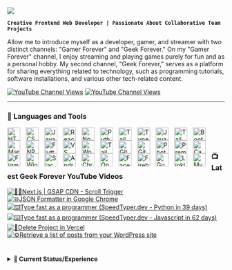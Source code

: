 <img src="https://readme-typing-svg.herokuapp.com/?font=Righteous&size=35&center=true&vCenter=true&width=500&height=70&duration=4000&color=f22b43&lines=Hello!;+I'm+John+Thomas+F.+Caballero!;+a+programmer...;+a+gamer...;+a+content+creator...;+a+streamer.;" />

**`Creative Frontend Web Developer | Passionate About Collaborative Team Projects`**

Allow me to introduce myself as a developer, gamer, and streamer with two distinct channels: "Gamer Forever" and "Geek Forever." On my "Gamer Forever" channel, I enjoy streaming and playing games purely for fun and as a personal hobby. My second channel, "Geek Forever," serves as a platform for sharing everything related to technology, such as programming tutorials, software installations, and various other tech-related content.

   <p align="left">
      <a href="https://www.youtube.com/@GamerForeverChannel"><img alt="YouTube Channel Views" src="https://img.shields.io/youtube/channel/views/UC88LrCOvWEp83DwV6-qVRzQ?style=for-the-badge&logo=youtube&label=Gamer%20Forever%20YouTube%20Views&color=%23fa3a45"></a>
       <a href="https://www.youtube.com/@GeekForeverChannel"><img alt="YouTube Channel Views" src="https://img.shields.io/youtube/channel/views/UCtujEiwlNyHon-z78FmVW7Q?style=for-the-badge&logo=youtube&label=Geek%20Forever%20YouTube%20Views&color=%23fa3a45"></a>
   </p>

---

### 🧰 Languages and Tools

<!-- Languages -->
<img align="left" alt="HTML" width="30px" style="padding-right:10px;" src="https://cdn.jsdelivr.net/gh/devicons/devicon/icons/html5/html5-plain.svg" />
<img align="left" alt="CSS" width="30px" style="padding-right:10px;" src="https://cdn.jsdelivr.net/gh/devicons/devicon/icons/css3/css3-plain.svg" />
<img align="left" alt="JavaScript" width="30px" style="padding-right:10px;" src="https://cdn.jsdelivr.net/gh/devicons/devicon/icons/javascript/javascript-plain.svg" />
<img align="left" alt="React" width="30px" style="padding-right:10px;" src="https://cdn.jsdelivr.net/gh/devicons/devicon/icons/react/react-original.svg" />
<img align="left" alt="NodeJS" width="30px" style="padding-right:10px;" src="https://cdn.jsdelivr.net/gh/devicons/devicon/icons/nodejs/nodejs-original.svg" />
<img align="left" alt="Python" width="30px" style="padding-right:10px;" src="https://cdn.jsdelivr.net/gh/devicons/devicon/icons/python/python-plain.svg" />
<img align="left" alt="Tailwind" width="30px" style="padding-right:10px;" src="https://cdn.jsdelivr.net/gh/devicons/devicon/icons/php/php-original.svg" />
<img align="left" alt="TypeScript" width="30px" style="padding-right:10px;" src="https://cdn.jsdelivr.net/gh/devicons/devicon/icons/typescript/typescript-plain.svg" />     
<img align="left" alt="Java" width="30px" style="padding-right:10px;" src="https://cdn.jsdelivr.net/gh/devicons/devicon/icons/java/java-original.svg"/>
<img align="left" alt="Tailwind" width="30px" style="padding-right:10px;" src="https://cdn.jsdelivr.net/gh/devicons/devicon/icons/tailwindcss/tailwindcss-plain.svg" />
<img align="left" alt="Bootstrap" width="30px" style="padding-right:10px;" src="https://cdn.jsdelivr.net/gh/devicons/devicon/icons/bootstrap/bootstrap-original.svg" />
<img align="left" alt="Markdown" width="30px" style="padding-right:10px;" src="https://cdn.jsdelivr.net/gh/devicons/devicon/icons/markdown/markdown-original.svg" />
<img align="left" alt="NPM" width="30px" style="padding-right:10px;" src="https://cdn.jsdelivr.net/gh/devicons/devicon/icons/npm/npm-original-wordmark.svg" />

<!-- Tools -->
<img align="left" alt="Flutter" width="30px" style="padding-right:10px;" src="https://cdn.jsdelivr.net/gh/devicons/devicon/icons/flutter/flutter-original.svg" />
<img align="left" alt="VS Code" width="30px" style="padding-right:10px;" src="https://cdn.jsdelivr.net/gh/devicons/devicon/icons/vscode/vscode-original.svg" />
<img align="left" alt="Wordpress" width="30px" style="padding-right:10px;" src="https://cdn.jsdelivr.net/gh/devicons/devicon/icons/wordpress/wordpress-plain.svg" />
<img align="left" alt="Tailwind" width="30px" style="padding-right:10px;" src="https://cdn.jsdelivr.net/gh/devicons/devicon/icons/nextjs/nextjs-original.svg" />
<img align="left" alt="Git" width="30px" style="padding-right:10px;" src="https://cdn.jsdelivr.net/gh/devicons/devicon/icons/git/git-original.svg" />
<img align="left" alt="GitHub" width="30px" style="padding-right:10px;" src="https://cdn.jsdelivr.net/gh/devicons/devicon/icons/github/github-original.svg" />
<img align="left" alt="Photoshop" width="30px" style="padding-right:10px;" src="https://cdn.jsdelivr.net/gh/devicons/devicon/icons/photoshop/photoshop-plain.svg" />
<img align="left" alt="Premiere Pro" width="30px" style="padding-right:10px;"  src="https://cdn.jsdelivr.net/gh/devicons/devicon/icons/premierepro/premierepro-original.svg" />
<img align="left" alt="Canva" width="30px" style="padding-right:10px;" src="https://cdn.jsdelivr.net/gh/devicons/devicon/icons/canva/canva-original.svg" />
<img align="left" alt="Figma" width="30px" style="padding-right:10px;" src="https://cdn.jsdelivr.net/gh/devicons/devicon/icons/figma/figma-original.svg" />
<img align="left" alt="Windows 10" width="30px" style="padding-right:10px;" src="https://cdn.jsdelivr.net/gh/devicons/devicon/icons/windows8/windows8-original.svg" />
<img align="left" alt="Slack" width="30px" style="padding-right:10px;" src="https://cdn.jsdelivr.net/gh/devicons/devicon/icons/slack/slack-original.svg" />
<img align="left" alt="Android Studio" width="30px" style="padding-right:10px;" src="https://cdn.jsdelivr.net/gh/devicons/devicon/icons/androidstudio/androidstudio-original.svg" />
<img align="left" alt="Chrome" width="30px" style="padding-right:10px;" src="https://cdn.jsdelivr.net/gh/devicons/devicon/icons/chrome/chrome-original.svg" />
<img align="left" alt="Opera" width="30px" style="padding-right:10px;" src="https://cdn.jsdelivr.net/gh/devicons/devicon/icons/opera/opera-original.svg" />
<img align="left" alt="Facebook" width="30px" style="padding-right:10px;" src="https://cdn.jsdelivr.net/gh/devicons/devicon/icons/facebook/facebook-original.svg" />
<img align="left" alt="Firebase" width="30px" style="padding-right:10px;" src="https://cdn.jsdelivr.net/gh/devicons/devicon/icons/firebase/firebase-plain.svg" />
<img align="left" alt="Google" width="30px" style="padding-right:10px;" src="https://cdn.jsdelivr.net/gh/devicons/devicon/icons/google/google-original.svg" />
<img align="left" alt="LinkIn" width="30px" style="padding-right:10px;" src="https://cdn.jsdelivr.net/gh/devicons/devicon/icons/linkedin/linkedin-original.svg" />
<img align="left" alt="Mysql" width="30px" style="padding-right:10px;" src="https://cdn.jsdelivr.net/gh/devicons/devicon/icons/mysql/mysql-original.svg" />        
<br />

#

### 📺 Latest Geek Forever YouTube Videos

<!-- BEGIN YOUTUBE-CARDS -->
[![👨‍💻Next.js | GSAP CDN - Scroll Trigger](https://ytcards.demolab.com/?id=5-n95Ualogw&title=%F0%9F%91%A8%E2%80%8D%F0%9F%92%BBNext.js+%7C+GSAP+CDN+-+Scroll+Trigger&lang=en&timestamp=1698392428&background_color=%230d1117&title_color=%23ffffff&stats_color=%23dedede&max_title_lines=1&width=250&border_radius=5 "👨‍💻Next.js | GSAP CDN - Scroll Trigger")](https://www.youtube.com/watch?v=5-n95Ualogw)
[![🌐JSON Formatter in Google Chrome](https://ytcards.demolab.com/?id=6ekErr1hTMU&title=%F0%9F%8C%90JSON+Formatter+in+Google+Chrome&lang=en&timestamp=1697361950&background_color=%230d1117&title_color=%23ffffff&stats_color=%23dedede&max_title_lines=1&width=250&border_radius=5 "🌐JSON Formatter in Google Chrome")](https://www.youtube.com/watch?v=6ekErr1hTMU)
[![⌨️Type fast as a programmer (SpeedTyper.dev - Python in 39 days)](https://ytcards.demolab.com/?id=M4fb_UPiJCM&title=%E2%8C%A8%EF%B8%8FType+fast+as+a+programmer+%28SpeedTyper.dev+-+Python+in+39+days%29&lang=en&timestamp=1697230811&background_color=%230d1117&title_color=%23ffffff&stats_color=%23dedede&max_title_lines=1&width=250&border_radius=5 "⌨️Type fast as a programmer (SpeedTyper.dev - Python in 39 days)")](https://www.youtube.com/watch?v=M4fb_UPiJCM)
[![⌨️Type fast as a programmer (SpeedTyper.dev - Javascript in 62 days)](https://ytcards.demolab.com/?id=VvU1EX_fDto&title=%E2%8C%A8%EF%B8%8FType+fast+as+a+programmer+%28SpeedTyper.dev+-+Javascript+in+62+days%29&lang=en&timestamp=1697147929&background_color=%230d1117&title_color=%23ffffff&stats_color=%23dedede&max_title_lines=1&width=250&border_radius=5 "⌨️Type fast as a programmer (SpeedTyper.dev - Javascript in 62 days)")](https://www.youtube.com/watch?v=VvU1EX_fDto)
[![🔺Delete Project in Vercel](https://ytcards.demolab.com/?id=dGIAlVgBZEk&title=%F0%9F%94%BADelete+Project+in+Vercel&lang=en&timestamp=1696339171&background_color=%230d1117&title_color=%23ffffff&stats_color=%23dedede&max_title_lines=1&width=250&border_radius=5 "🔺Delete Project in Vercel")](https://www.youtube.com/watch?v=dGIAlVgBZEk)
[![⚙️Retrieve a list of posts from your WordPress site](https://ytcards.demolab.com/?id=2Hn8X9tDqb0&title=%E2%9A%99%EF%B8%8FRetrieve+a+list+of+posts+from+your+WordPress+site&lang=en&timestamp=1696171015&background_color=%230d1117&title_color=%23ffffff&stats_color=%23dedede&max_title_lines=1&width=250&border_radius=5 "⚙️Retrieve a list of posts from your WordPress site")](https://www.youtube.com/watch?v=2Hn8X9tDqb0)
<!-- END YOUTUBE-CARDS -->

#

<details>
            <summary><b>📶 Current Status/Experience</b></summary>
            <table align="center">
               <thead align="center">
               <tr>
                <th colspan="5">
                   <a href="#blank"><img src="https://media.tenor.com/D2H0hPltOdYAAAAd/golden-boy-fake-keyboard-programing-coding-paper-book.gif" align="center" title="Some anime gif" width="100%" height="auto" alt="Anime typing in a paper gif"></a>
                </th>
              </tr>
              </thead>
              <thead align="center">
                <tr>
                  <th>Logo</th>
                  <th>Company</th>
                  <th>Experience</th>
                  <th>Learned</th>
                  <th>Status</th>
                </tr>
              </thead>
              <tbody align="center">
                <tr>
                  <td>
<!--              <img src="" width="25px" style="vertical-align: middle;" /> --> Confidencial
                  </td>
                  <td>
<!--              <a href="#" target="_blank">name</a> --> Client based
                  </td>
                  <td>1 Month</td>
                  <td>
                    Bootstrap, SASS,<br/>
                    React, TypeScript,<br/>
                    Github Organization, Github Collaboration,<br/>
                    Miro & Loom<br/>
                  </td>
                   <td>
                    Currently Working
                  </td>
                </tr>
              </tbody>
            </table>
          </details>
